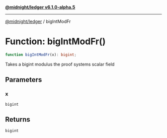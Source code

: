 [**@midnight/ledger v6.1.0-alpha.5**](../README.md)

***

[@midnight/ledger](../globals.md) / bigIntModFr

# Function: bigIntModFr()

```ts
function bigIntModFr(x): bigint;
```

Takes a bigint modulus the proof systems scalar field

## Parameters

### x

`bigint`

## Returns

`bigint`
